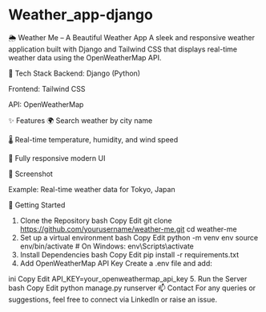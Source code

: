# Weather_app-django

🌦️ Weather Me – A Beautiful Weather App
A sleek and responsive weather application built with Django and Tailwind CSS that displays real-time weather data using the OpenWeatherMap API.

🔧 Tech Stack
Backend: Django (Python)

Frontend: Tailwind CSS

API: OpenWeatherMap

✨ Features
🌍 Search weather by city name

🌡️ Real-time temperature, humidity, and wind speed

📱 Fully responsive modern UI

📸 Screenshot

Example: Real-time weather data for Tokyo, Japan

🚀 Getting Started
1. Clone the Repository
bash
Copy
Edit
git clone https://github.com/yourusername/weather-me.git
cd weather-me
2. Set up a virtual environment
bash
Copy
Edit
python -m venv env
source env/bin/activate  # On Windows: env\Scripts\activate
3. Install Dependencies
bash
Copy
Edit
pip install -r requirements.txt
4. Add OpenWeatherMap API Key
Create a .env file and add:

ini
Copy
Edit
API_KEY=your_openweathermap_api_key
5. Run the Server
bash
Copy
Edit
python manage.py runserver
📫 Contact
For any queries or suggestions, feel free to connect via LinkedIn or raise an issue.

